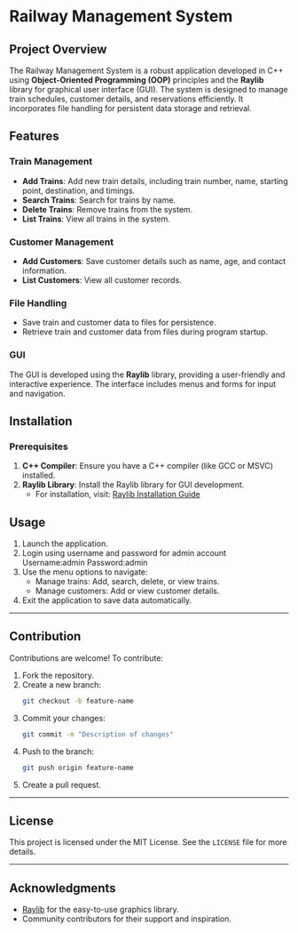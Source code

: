 # Railway Management System

## Project Overview
The Railway Management System is a robust application developed in C++ using **Object-Oriented Programming (OOP)** principles and the **Raylib** library for graphical user interface (GUI). The system is designed to manage train schedules, customer details, and reservations efficiently. It incorporates file handling for persistent data storage and retrieval.

## Features

### Train Management
- **Add Trains**: Add new train details, including train number, name, starting point, destination, and timings.
- **Search Trains**: Search for trains by name.
- **Delete Trains**: Remove trains from the system.
- **List Trains**: View all trains in the system.

### Customer Management
- **Add Customers**: Save customer details such as name, age, and contact information.
- **List Customers**: View all customer records.

### File Handling
- Save train and customer data to files for persistence.
- Retrieve train and customer data from files during program startup.

### GUI
The GUI is developed using the **Raylib** library, providing a user-friendly and interactive experience. The interface includes menus and forms for input and navigation.

## Installation

### Prerequisites
1. **C++ Compiler**: Ensure you have a C++ compiler (like GCC or MSVC) installed.
2. **Raylib Library**: Install the Raylib library for GUI development.
    - For installation, visit: [Raylib Installation Guide](https://github.com/raysan5/raylib/wiki/Working-on-Your-First-Raylib-Project)

## Usage

1. Launch the application.
2. Login using username and password for admin account
      Username:admin
      Password:admin
3. Use the menu options to navigate:
    - Manage trains: Add, search, delete, or view trains.
    - Manage customers: Add or view customer details.
4. Exit the application to save data automatically.

---

## Contribution
Contributions are welcome! To contribute:
1. Fork the repository.
2. Create a new branch:
    ```bash
    git checkout -b feature-name
    ```
3. Commit your changes:
    ```bash
    git commit -m "Description of changes"
    ```
4. Push to the branch:
    ```bash
    git push origin feature-name
    ```
5. Create a pull request.

---

## License
This project is licensed under the MIT License. See the `LICENSE` file for more details.

---

## Acknowledgments
- [Raylib](https://www.raylib.com/) for the easy-to-use graphics library.
- Community contributors for their support and inspiration.
